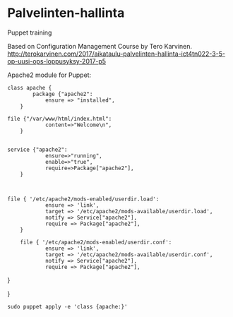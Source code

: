 # Palvelinten-hallinta
Puppet training

Based on Configuration Management Course by Tero Karvinen. http://terokarvinen.com/2017/aikataulu-palvelinten-hallinta-ict4tn022-3-5-op-uusi-ops-loppusyksy-2017-p5

Apache2 module for Puppet:

	class apache {
        	package {"apache2":
                ensure => "installed",
        }

	file {"/var/www/html/index.html":
                content=>"Welcome\n",
        }


	service {"apache2":
                ensure=>"running",
                enable=>"true",
                require=>Package["apache2"],
        }



	file { '/etc/apache2/mods-enabled/userdir.load':
                ensure => 'link',
                target => '/etc/apache2/mods-available/userdir.load',
                notify => Service["apache2"],
                require => Package["apache2"],
        }

        file { '/etc/apache2/mods-enabled/userdir.conf':
                ensure => 'link',
                target => '/etc/apache2/mods-available/userdir.conf',
                notify => Service["apache2"],
                require => Package["apache2"],
   }

}


	sudo puppet apply -e 'class {apache:}'
